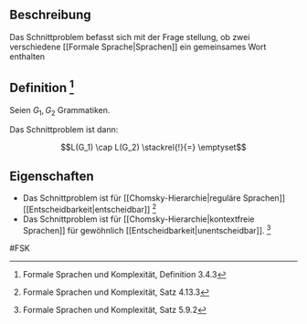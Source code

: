 ## Beschreibung

Das Schnittproblem befasst sich mit der Frage stellung, ob zwei verschiedene [[Formale Sprache|Sprachen]] ein gemeinsames Wort enthalten

## Definition [^1]

Seien $G_1, G_2$ Grammatiken.

Das Schnittproblem ist dann:

$$L(G_1) \cap L(G_2) \stackrel{!}{=} \emptyset$$

## Eigenschaften
- Das Schnittproblem ist für [[Chomsky-Hierarchie|reguläre Sprachen]] [[Entscheidbarkeit|entscheidbar]] [^2] 
- Das Schnittproblem ist für [[Chomsky-Hierarchie|kontextfreie Sprachen]] für gewöhnlich [[Entscheidbarkeit|unentscheidbar]]. [^3]

#FSK 

[^1]: Formale Sprachen und Komplexität, Definition 3.4.3
[^2]: Formale Sprachen und Komplexität, Satz 4.13.3
[^3]: Formale Sprachen und Komplexität, Satz 5.9.2
